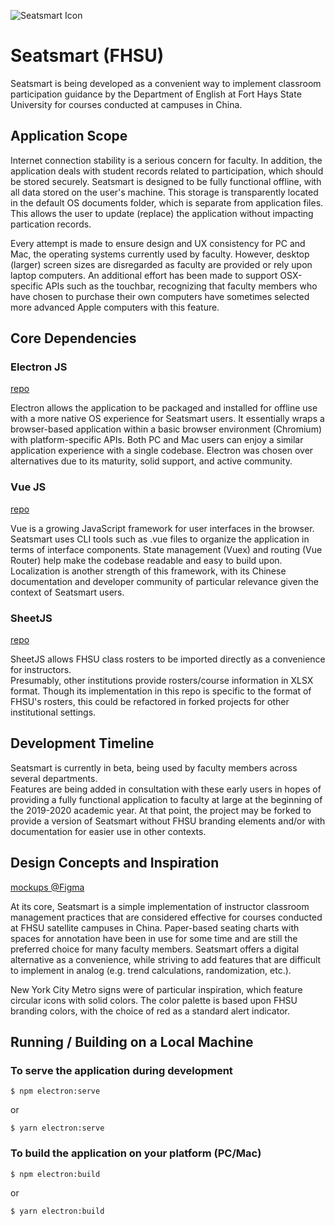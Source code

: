 ![Seatsmart Icon](https://seatsmart.now.sh/img/logo.b38f8b88.svg)

# Seatsmart (FHSU)
Seatsmart is being developed as a convenient way to implement classroom
participation guidance by the Department of English at Fort Hays State 
University for courses conducted at campuses in China.  

## Application Scope
Internet connection stability is a serious concern for faculty.  In addition, 
the application deals with student records related to participation, which 
should be stored securely.  Seatsmart is designed to be fully functional 
offline, with all data stored on the user's machine.  This storage is 
transparently located in the default OS documents folder, which is separate 
from application files.  This allows the user to update (replace) 
the application without impacting partication records.

Every attempt is made to ensure design and UX consistency for PC and Mac, the 
operating systems currently used by faculty.  However, desktop (larger) screen 
sizes are disregarded as faculty are provided or rely upon laptop computers.  An 
additional effort has been made to support OSX-specific APIs such as the touchbar, 
recognizing that faculty members who have chosen to purchase their own computers 
have sometimes selected more advanced Apple computers with this feature.

## Core Dependencies
### Electron JS
[repo](https://github.com/electron/electron)

Electron allows the application to be packaged and installed for offline use with a 
more native OS experience for Seatsmart users.  It essentially wraps a browser-based 
application within a basic browser environment (Chromium) with platform-specific 
APIs.  Both PC and Mac users can enjoy a similar application experience with a single 
codebase.  Electron was chosen over alternatives due to its maturity, solid support, 
and active community.

### Vue JS
[repo](https://github.com/vuejs/vue)

Vue is a growing JavaScript framework for user interfaces in the browser.  Seatsmart 
uses CLI tools such as .vue files to organize the application in terms of interface 
components.  State management (Vuex) and routing (Vue Router) help make the codebase 
readable and easy to build upon.  Localization is another strength of this framework, 
with its Chinese documentation and developer community of particular relevance given 
the context of Seatsmart users.

### SheetJS
[repo](https://github.com/SheetJS/js-xlsx)

SheetJS allows FHSU class rosters to be imported directly as a convenience for instructors.  
Presumably, other institutions provide rosters/course information in XLSX format. 
Though its implementation in this repo is specific to the format of FHSU's rosters, 
this could be refactored in forked projects for other institutional settings.

## Development Timeline
Seatsmart is currently in beta, being used by faculty members across several departments.  
Features are being added in consultation with these early users in hopes of providing 
a fully functional application to faculty at large at the beginning of the 2019-2020 
academic year.  At that point, the project may be forked to provide a version of Seatsmart without FHSU 
branding elements and/or with documentation for easier use in other contexts.

## Design Concepts and Inspiration
[mockups @Figma](https://www.figma.com/file/OxI3WKOFswThYuEfOR6UaV7V/Seatsmart)

At its core, Seatsmart is a simple implementation of instructor classroom management 
practices that are considered effective for courses conducted at FHSU satellite campuses 
in China.  Paper-based seating charts with spaces for annotation have been in use for 
some time and are still the preferred choice for many faculty members.  Seatsmart 
offers a digital alternative as a convenience, while striving to add features that are 
difficult to implement in analog (e.g. trend calculations, randomization, etc.).

New York City Metro signs were of particular inspiration, which feature circular icons 
with solid colors.  The color palette is based upon FHSU branding colors, with the choice 
of red as a standard alert indicator.  

## Running / Building on a Local Machine
### To serve the application during development
```
$ npm electron:serve
```
or
```
$ yarn electron:serve
```

### To build the application on your platform (PC/Mac)
```
$ npm electron:build
```
or
```
$ yarn electron:build
```
